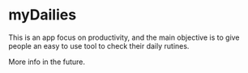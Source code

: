 # myDailies
This is an app focus on productivity, and the main objective is to give people an easy to use tool to check their daily rutines.

More info in the future.